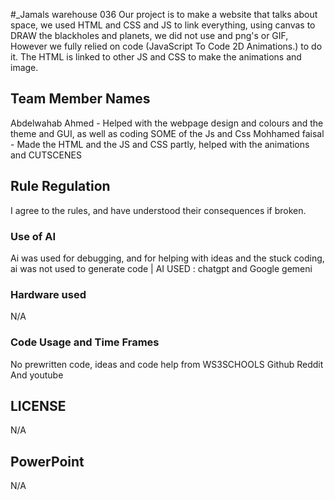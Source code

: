 #_Jamals warehouse
036
Our project is to make a website that talks about space, we used HTML and CSS and JS to link everything, using canvas to DRAW the blackholes and planets, we did not use and png's or GIF, However we fully relied on code (JavaScript To Code 2D Animations.) to do it.
The HTML is linked to other JS and CSS to make the animations and image.
## Team Member Names
Abdelwahab Ahmed - Helped with the webpage design and colours and the theme and GUI, as well as coding SOME of the Js and Css
Mohhamed faisal - Made the HTML and the JS and CSS partly, helped with the animations and CUTSCENES 

## Rule Regulation
I agree to the rules, and have understood their consequences if broken.

### Use of AI
Ai was used for debugging, and for helping with ideas and the stuck coding, ai was not used to generate code | AI USED : chatgpt and Google gemeni
### Hardware used
N/A

### Code Usage and Time Frames
No prewritten code, ideas and code help from
WS3SCHOOLS
Github
Reddit
And youtube


## LICENSE
N/A

## PowerPoint
N/A
